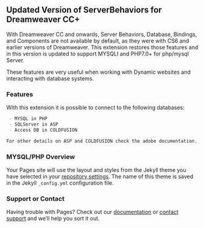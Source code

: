 ## Updated Version of ServerBehaviors for Dreamweaver CC+

With Dreamweaver CC and onwards, Server Behaviors, Database, Bindings, and Components are not available by default, as they were with CS6 and earlier versions of Dreamweaver. This extension restores those features and in this version is updated to support MYSQLI and PHP7.0+ for php/mysql Server.

These features are very useful when working with Dynamic websites and interacting with database systems.

### Features

With this extension it is possible to connect to the following databases:

```markdown
 - MYSQL in PHP
 - SQLServer in ASP
 - Access DB in COLDFUSION

For other details on ASP and COLDFUSION check the adobe documentation.
```

### MYSQL/PHP Overview

Your Pages site will use the layout and styles from the Jekyll theme you have selected in your [repository settings](https://github.com/prova-dw/dw-server-behaviors-extension/settings). The name of this theme is saved in the Jekyll `_config.yml` configuration file.

### Support or Contact

Having trouble with Pages? Check out our [documentation](https://help.github.com/categories/github-pages-basics/) or [contact support](https://github.com/contact) and we’ll help you sort it out.
